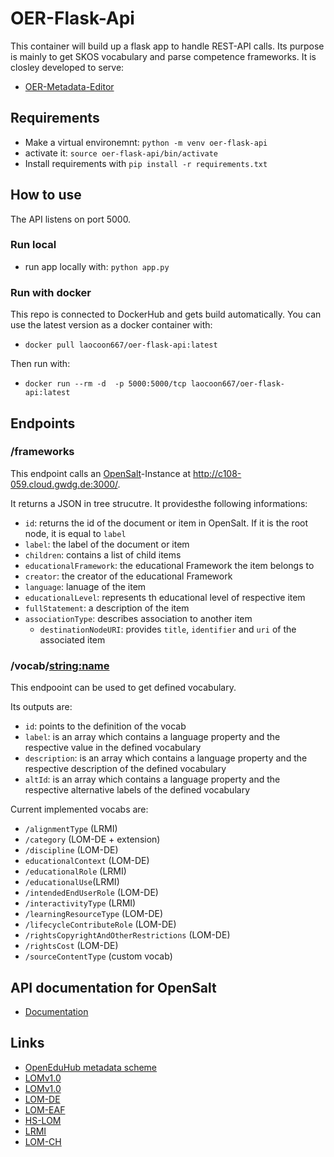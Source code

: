 # OER-Flask-Api

This container will build up a flask app to handle REST-API calls.
Its purpose is mainly to get SKOS vocabulary and parse competence frameworks.
It is closley developed to serve:

- [OER-Metadata-Editor](https://github.com/sroertgen/oer-metadata-editor)

## Requirements

- Make a virtual environemnt: `python -m venv oer-flask-api`
- activate it: `source oer-flask-api/bin/activate`
- Install requirements with `pip install -r requirements.txt`

## How to use

The API listens on port 5000.

### Run local

- run app locally with: `python app.py`

### Run with docker

This repo is connected to DockerHub and gets build automatically. You can use the latest version as a docker container with:

- `docker pull laocoon667/oer-flask-api:latest`

Then run with:

- `docker run --rm -d  -p 5000:5000/tcp laocoon667/oer-flask-api:latest`

## Endpoints

### /frameworks

This endpoint calls an [OpenSalt](https://www.opensalt.net/about)-Instance at <http://c108-059.cloud.gwdg.de:3000/>.

It returns a JSON in tree strucutre. It providesthe following informations:

- `id`: returns the id of the document or item in OpenSalt. If it is the root node, it is equal to `label`
- `label`: the label of the document or item
- `children`: contains a list of child items
- `educationalFramework`: the educational Framework the item belongs to
- `creator`: the creator of the educational Framework
- `language`: lanuage of the item
- `educationalLevel`: represents th educational level of respective item
- `fullStatement`: a description of the item
- `associationType`: describes association to another item
  - `destinationNodeURI`: provides `title`, `identifier` and `uri` of the associated item

### /vocab/<string:name>

This endpooint can be used to get defined vocabulary.

Its outputs are:

- `id`: points to the definition of the vocab
- `label`: is an array which contains a language property and the respective value in the defined vocabulary
- `description`: is an array which contains a language property and the respective description of the defined vocabulary
- `altId`: is an array which contains a language property and the respective alternative labels of the defined vocabulary

Current implemented vocabs are:

- `/alignmentType` (LRMI)
- `/category` (LOM-DE + extension)
- `/discipline` (LOM-DE)
- `educationalContext` (LOM-DE)
- `/educationalRole` (LRMI)
- `/educationalUse`(LRMI)
- `/intendedEndUserRole` (LOM-DE)
- `/interactivityType` (LRMI)
- `/learningResourceType` (LOM-DE)
- `/lifecycleContributeRole` (LOM-DE)
- `/rightsCopyrightAndOtherRestrictions` (LOM-DE)
- `/rightsCost` (LOM-DE)
- `/sourceContentType` (custom vocab)

## API documentation for OpenSalt

- [Documentation](https://opensalt.net/api/doc/#/)

## Links

- [OpenEduHub metadata scheme](https://sroertgen.github.io/oer-metadata-hub-scheme/draft_version/index.html)
- [LOMv1.0](https://ieeexplore.ieee.org/stamp/stamp.jsp?tp=&arnumber=1032843)
- [LOMv1.0](https://ieeexplore.ieee.org/stamp/stamp.jsp?tp=&arnumber=1532505)
- [LOM-DE](http://sodis.de/lom-de/LOM-DE.doc)
- [LOM-EAF](https://sodis.de/lom-eaf/LOM-EAF_v0.3.pdf)
- [HS-LOM](https://dini-ag-kim.github.io/hs-oer-lom-profil/latest/)
- [LRMI](https://www.dublincore.org/specifications/lrmi/)
- [LOM-CH](https://www.educa.ch/sites/default/files/uploads/2018/05/lom-chv2.0_de.pdf)